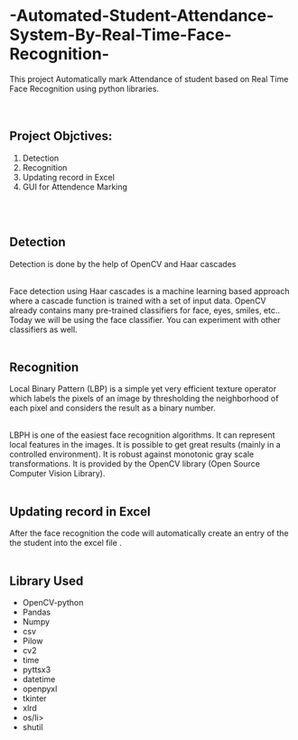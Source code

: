 # -Automated-Student-Attendance-System-By-Real-Time-Face-Recognition-
This project Automatically mark Attendance of student based on Real Time Face Recognition using python libraries.<br /> 
<br />
 <br />
 
<h2>Project Objctives:</h2>
<ol>
  <li>Detection</li>
  <li>Recognition</li>
  <li>Updating record in Excel</li>
  <li>GUI for Attendence Marking</li>
 </ol>
 <br />
 <br />
 <h2>Detection</h2>
 Detection is done by the help of OpenCV and Haar cascades
<br />
 <br />
 
Face detection using Haar cascades is a machine learning based approach where a cascade function is trained with a set of input data. OpenCV already contains many pre-trained classifiers for face, eyes, smiles, etc.. Today we will be using the face classifier. You can experiment with other classifiers as well.
 <br />
 <br />
 
<h2>Recognition</h2>
 Local Binary Pattern (LBP) is a simple yet very efficient texture operator which labels the pixels of an image by thresholding the neighborhood of each pixel and considers the result as a binary number.
<br />
 <br />
 
LBPH is one of the easiest face recognition algorithms. It can represent local features in the images. It is possible to get great results (mainly in a controlled environment). It is robust against monotonic gray scale transformations. It is provided by the OpenCV library (Open Source Computer Vision Library).
  <br />
 <br />
 
 <h2>Updating record in Excel</h2>
After the face recognition the code will automatically create an entry of the the student into the excel file .
<br />
<br />
<h2> Library Used</h2>
<ul>
 <li>OpenCV-python</li>
<li>Pandas</li>
<li>Numpy</li>
<li>csv</li>
<li>Pilow</li>
<li>cv2</li>
<li>time</li>
<li>pyttsx3</li>
<li>datetime</li>
<li>openpyxl</li>
<li>tkinter</li>
<li>xlrd</li>
 <li>os/li>
<li>shutil</li>

